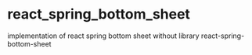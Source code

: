 # react_spring_bottom_sheet
implementation of react spring bottom sheet without library react-spring-bottom-sheet
